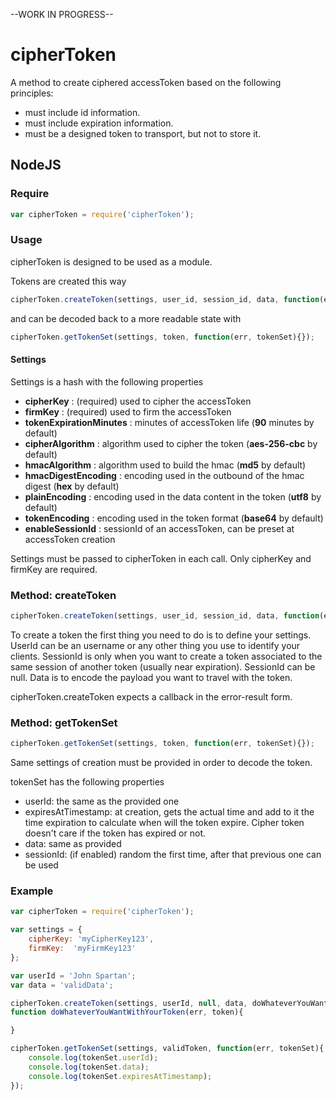 --WORK IN PROGRESS--

cipherToken
===========

A method to create ciphered accessToken based on the following principles:
* must include id information.
* must include expiration information.
* must be a designed token to transport, but not to store it.

## NodeJS


### Require

```js
var cipherToken = require('cipherToken');
```

### Usage

cipherToken is designed to be used as a module.

Tokens are created this way

```js
cipherToken.createToken(settings, user_id, session_id, data, function(err, token){});
```


and can be decoded back to a more readable state with


```js
cipherToken.getTokenSet(settings, token, function(err, tokenSet){});
```


#### Settings

Settings is a hash with the following properties

- __cipherKey__ : (required) used to cipher the accessToken
- __firmKey__ : (required) used to firm the accessToken
- __tokenExpirationMinutes__ : minutes of accessToken life (__90__ minutes by default)
- __cipherAlgorithm__ : algorithm used to cipher the token (__aes-256-cbc__ by default)
- __hmacAlgorithm__ : algorithm used to build the hmac (__md5__ by default)
- __hmacDigestEncoding__ : encoding used in the outbound of the hmac digest (__hex__ by default)
- __plainEncoding__ : encoding used in the data content in the token (__utf8__ by default)
- __tokenEncoding__ : encoding used in the token format (__base64__ by default)
- __enableSessionId__ : sessionId of an accessToken, can be preset at accessToken creation

Settings must be passed to cipherToken in each call. Only cipherKey and firmKey are required.


### Method: createToken

```js
cipherToken.createToken(settings, user_id, session_id, data, function(err, token){});
```

To create a token the first thing you need to do is to define your settings.
UserId can be an username or any other thing you use to identify your clients.
SessionId is only when you want to create a token associated to the same session of another token (usually near expiration).
SessionId can be null.
Data is to encode the payload you want to travel with the token.

cipherToken.createToken expects a callback in the error-result form.



### Method: getTokenSet

```js
cipherToken.getTokenSet(settings, token, function(err, tokenSet){});
```

Same settings of creation must be provided in order to decode the token.

tokenSet has the following properties

- userId: the same as the provided one
- expiresAtTimestamp: at creation, gets the actual time and add to it the time expiration to calculate when will the token expire.
Cipher token doesn't care if the token has expired or not.
- data: same as provided
- sessionId: (if enabled) random the first time, after that previous one can be used

### Example

```js
var cipherToken = require('cipherToken');

var settings = {
    cipherKey: 'myCipherKey123',
    firmKey:  'myFirmKey123'
};

var userId = 'John Spartan';
var data = 'validData';

cipherToken.createToken(settings, userId, null, data, doWhateverYouWantWithYourToken);
function doWhateverYouWantWithYourToken(err, token){

}

cipherToken.getTokenSet(settings, validToken, function(err, tokenSet){
    console.log(tokenSet.userId);
    console.log(tokenSet.data);
    console.log(tokenSet.expiresAtTimestamp);
});

```







